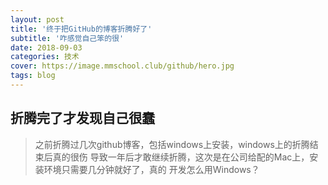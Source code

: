 ```yaml
---
layout: post
title: '终于把GitHub的博客折腾好了'
subtitle: '咋感觉自己笨的很'
date: 2018-09-03
categories: 技术
cover: https://image.mmschool.club/github/hero.jpg
tags: blog
---
```



## 折腾完了才发现自己很蠢

> 之前折腾过几次github博客，包括windows上安装，windows上的折腾结束后真的很伤
导致一年后才敢继续折腾，这次是在公司给配的Mac上，安装环境只需要几分钟就好了，真的
开发怎么用Windows？


